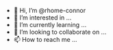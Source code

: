 - 👋 Hi, I’m @rhome-connor
- 👀 I’m interested in ...
- 🌱 I’m currently learning ...
- 💞️ I’m looking to collaborate on ...
- 📫 How to reach me ...

<!---
rhome-connor/rhome-connor is a ✨ special ✨ repository because its `README.md` (this file) appears on your GitHub profile.
You can click the Preview link to take a look at your changes.
--->
